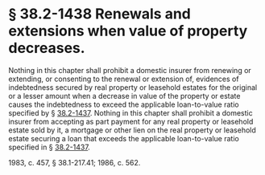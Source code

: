 # § 38.2-1438 Renewals and extensions when value of property decreases.

<p>Nothing in this chapter shall prohibit a domestic insurer from renewing or extending, or consenting to the renewal or extension of, evidences of indebtedness secured by real property or leasehold estates for the original or a lesser amount when a decrease in value of the property or estate causes the indebtedness to exceed the applicable loan-to-value ratio specified by § <a href='http://law.lis.virginia.gov/vacode/38.2-1437/'>38.2-1437</a>. Nothing in this chapter shall prohibit a domestic insurer from accepting as part payment for any real property or leasehold estate sold by it, a mortgage or other lien on the real property or leasehold estate securing a loan that exceeds the applicable loan-to-value ratio specified in § <a href='http://law.lis.virginia.gov/vacode/38.2-1437/'>38.2-1437</a>.</p><p>1983, c. 457, § 38.1-217.41; 1986, c. 562.</p>